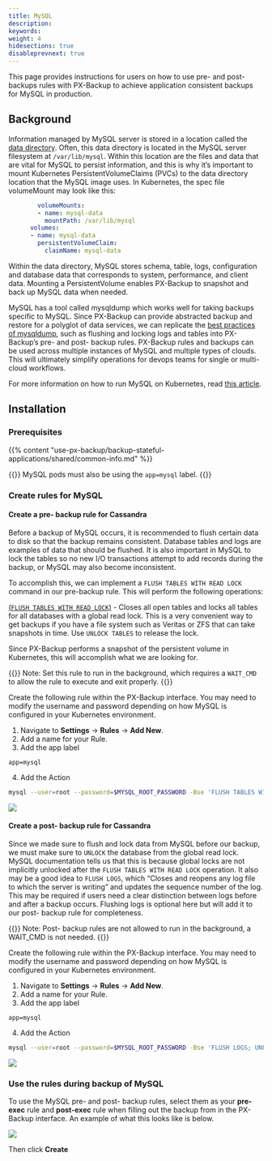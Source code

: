 ```yaml
---
title: MySQL
description: 
keywords: 
weight: 4
hidesections: true
disableprevnext: true
---
```


This page provides instructions for users on how to use pre- and post- backups rules with PX-Backup to achieve application consistent backups for MySQL in production.

## Background

Information managed by MySQL server is stored in a location called the [data directory][2]. Often, this data directory is located in the MySQL server filesystem at `/var/lib/mysql`. Within this location are the files and data that are vital for MySQL to persist information, and this is why it’s important to mount Kubernetes PersistentVolumeClaims (PVCs) to the data directory location that the MySQL image uses. In Kubernetes, the spec file volumeMount may look like this:

```yaml
        volumeMounts:
        - name: mysql-data
          mountPath: /var/lib/mysql
      volumes:
      - name: mysql-data
        persistentVolumeClaim:
          claimName: mysql-data
```

Within the data directory, MySQL stores schema, table, logs, configuration and database data that corresponds to system, performance, and client data. Mounting a PersistentVolume enables PX-Backup to snapshot and back up MySQL data when needed.

MySQL has a tool called mysqldump which works well for taking backups specific to MySQL. Since PX-Backup can provide abstracted backup and restore for a polyglot of data services, we can replicate the [best practices of mysqldump][3], such as flushing and locking logs and tables into PX-Backup’s pre- and post- backup rules. PX-Backup rules and backups can be used across multiple instances of MySQL and multiple types of clouds. This will ultimately simplify operations for devops teams for single or multi-cloud workflows.

For more information on how to run MySQL on Kubernetes, read [this article][1].

## Installation

### Prerequisites

{{% content "use-px-backup/backup-stateful-applications/shared/common-info.md" %}}

{{<info>}}
MySQL pods must also be using the `app=mysql` label.
{{</info>}}

### Create rules for MySQL

#### Create a pre- backup rule for Cassandra

Before a backup of MySQL occurs, it is recommended to flush certain data to disk so that the backup remains consistent. Database tables and logs are examples of data that should be flushed. It is also important in MySQL to lock the tables so no new I/O transactions attempt to add records during the backup, or MySQL may also become inconsistent. 

To accomplish this, we can implement a `FLUSH TABLES WITH READ LOCK` command in our pre-backup rule. This will perform the following operations:

[(`FLUSH TABLES WITH READ LOCK`)][4] - Closes all open tables and locks all tables for all databases with a global read lock. This is a very convenient way to get backups if you have a file system such as Veritas or ZFS that can take snapshots in time. Use `UNLOCK TABLES` to release the lock.

Since PX-Backup performs a snapshot of the persistent volume in Kubernetes, this will accomplish what we are looking for.

{{<info>}}
Note: Set this rule to run in the background, which requires a `WAIT_CMD` to allow the rule to execute and exit properly.
{{</info>}}

Create the following rule within the PX-Backup interface. You may need to modify the username and password depending on how MySQL is configured in your Kubernetes environment.

1. Navigate to **Settings** → **Rules** → **Add New**.
2. Add a name for your Rule.
3. Add the app label

`app=mysql`

4. Add the Action

```bash
mysql --user=root --password=$MYSQL_ROOT_PASSWORD -Bse 'FLUSH TABLES WITH READ LOCK;system ${WAIT_CMD};'
```

 ![](/img/mysql-pre-rule.png)

#### Create a post- backup rule for Cassandra

Since we made sure to flush and lock data from MySQL before our backup, we must make sure to `UNLOCK` the database from the global read lock. MySQL documentation tells us that this is because global locks are not implicitly unlocked after the `FLUSH TABLES WITH READ LOCK` operation. It also may be a good idea to `FLUSH LOGS`, which “Closes and reopens any log file to which the server is writing” and updates the sequence number of the log. This may be required if users need a clear distinction between logs before and after a backup occurs. Flushing logs is optional here but will add it to our post- backup rule for completeness.

{{<info>}}
Note: Post- backup rules are not allowed to run in the background, a WAIT_CMD is not needed.
{{</info>}}

Create the following rule within the PX-Backup interface. You may need to modify the username and password depending on how MySQL is configured in your Kubernetes environment.

1. Navigate to **Settings** → **Rules** → **Add New**.
2. Add a name for your Rule.
3. Add the app label

`app=mysql`

4. Add the Action

```bash
mysql --user=root --password=$MYSQL_ROOT_PASSWORD -Bse 'FLUSH LOGS; UNLOCK TABLES;'
```

 ![](/img/mysql-post-rule.png)

### Use the rules during backup of MySQL

To use the MySQL pre- and post- backup rules, select them as your **pre-exec** rule and **post-exec** rule when filling out the backup from in the PX-Backup interface. An example of what this looks like is below.

![](/img/mysql-use-rules.png)

 Then click **Create**

[1]: https://portworx.com/mysql-kubernetes/ "mysql kubernetes"
[2]: https://dev.mysql.com/doc/refman/8.0/en/data-directory.html "data directory"
[3]: https://dev.mysql.com/doc/refman/5.7/en/mysqldump.html#option_mysqldump_add-locks "best practices"
[4]: https://dev.mysql.com/doc/refman/8.0/en/flush.html#flush-tables-with-read-lock "FLUSH TABLES WITH READ LOCK"
[5]: https://docs.portworx.com/portworx-install-with-kubernetes/storage-operations/create-snapshots/snaps-3d/#step-1-create-rules "wait cmd"
[6]: https://dev.mysql.com/doc/refman/8.0/en/flush.html#flush-logs "flush logs"